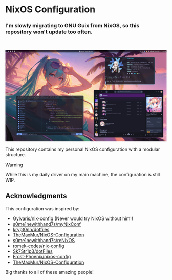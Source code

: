 # NixOS Configuration

### I'm slowly migrating to GNU Guix from NixOS, so this repository won't update too often.

<br>

![image](./assets/screenshot.png)

This repository contains my personal NixOS configuration with a modular
structure.

> [!WARNING]
> While this is my daily driver on my main machine, the configuration is still
> WIP.

## Acknowledgments

This configuration was inspired by:

- [Gylvaris/nix-config](https://github.com/Gylvaris/nix-config) (Never would try
  NixOS without him!)
- [s0me1newithhand7s/myNixConf](https://github.com/s0me1newithhand7s/myNixConf)
- [krypt0nn/dotfiles](https://github.com/krypt0nn/dotfiles)
- [TheMaxMur/NixOS-Configuration](https://github.com/TheMaxMur/NixOS-Configuration)
- [s0me1newithhand7s/reNixOS](https://github.com/s0me1newithhand7s/reNixos)
- [romek-codes/nix-config](https://github.com/romek-codes/nix-config)
- [Sk7Str1p3/dotFiles](https://github.com/Sk7Str1p3/dotFiles)
- [Frost-Phoenix/nixos-config](https://github.com/Frost-Phoenix/nixos-config)
- [TheMaxMur/NixOS-Configuration](https://github.com/TheMaxMur/NixOS-Configuration)

Big thanks to all of these amazing people!
